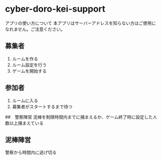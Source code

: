# cyber-doro-kei-support

アプリの使い方について
本アプリはサーバーアドレスを知らない方はご使用になれません。ご注意ください。

## 募集者
1. ルームを作る
2. ルーム設定を行う
3. ゲームを開始する

## 参加者
1. ルームに入る
2. 募集者がスタートするまで待つ

##　警察陣営
泥棒を制限時間内までに捕まえるか、ゲーム終了時に設定した人数以上捕まえている

## 泥棒陣営
警察から時間内に逃げ切る

